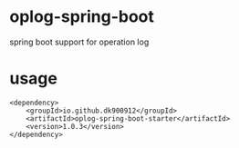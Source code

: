 # oplog-spring-boot
spring boot support for operation log

# usage
```
<dependency>
    <groupId>io.github.dk900912</groupId>
    <artifactId>oplog-spring-boot-starter</artifactId>
    <version>1.0.3</version>
</dependency>
```
